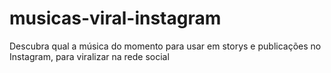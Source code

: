 # musicas-viral-instagram
Descubra qual a música do momento para usar em storys e publicações no Instagram, para viralizar na rede social
